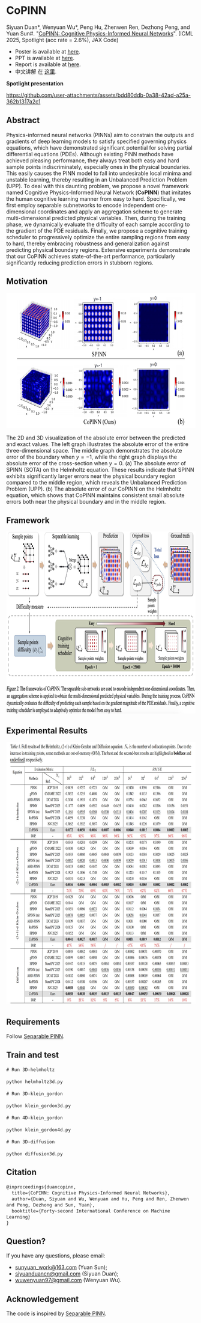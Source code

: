 # CoPINN

Siyuan Duan*, Wenyuan Wu*, Peng Hu, Zhenwen Ren, Dezhong Peng, and Yuan Sun#. "[CoPINN: Cognitive Physics-Informed Neural Networks](https://openreview.net/forum?id=4vAa0A98xI&referrer=%5BAuthor%20Console%5D(%2Fgroup%3Fid%3DICML.cc%2F2025%2FConference%2FAuthors%23your-submissions))". (ICML 2025, Spotlight (acc rate = 2.6%), JAX Code)

- Poster is available at [here](https://github.com/siyuancncd/CoPINN/blob/main/CoPINN_poster.png).
- PPT is available at [here](https://github.com/siyuancncd/CoPINN/blob/main/CoPINN.pdf).
- Report is available at [here](https://mp.weixin.qq.com/s/3E3FdngVW6KShT5iiFAGRw).
- 中文讲解 在 [这里](https://www.bilibili.com/video/BV1sQ32zWEXA/?spm_id_from=333.1387.collection.video_card.click&vd_source=6c3619d976449503d4bb811d9044ee7f&t=6408).

<!--
## 

:bangbang: **I’m actively seeking a PhD position for Fall 2026 entry.** If you believe my background aligns with your research needs, please feel free to contact me via email at siyuanduancn@gmail.com.

-->
**Spotlight presentation**
<!--
https://github.com/user-attachments/assets/18d5e918-4d31-4ddb-b421-8f075f0fcf93
-->

<!--
https://github.com/user-attachments/assets/d279f7ac-a986-4bca-a1b9-9b34e6cbefa2
-->



https://github.com/user-attachments/assets/bdd80ddb-0a38-42ad-a25a-362b1317a2c1



## Abstract
Physics-informed neural networks (PINNs) aim to constrain the outputs and gradients of deep learning models to satisfy specified governing physics equations, which have demonstrated significant potential for solving partial differential equations (PDEs). Although existing PINN methods have achieved pleasing performance, they always treat both easy and hard sample points indiscriminately, especially ones in the physical boundaries. This easily causes the PINN model to fall into undesirable local minima and unstable learning, thereby resulting in an Unbalanced Prediction Problem (UPP). To deal with this daunting problem, we propose a novel framework named Cognitive Physics-Informed Neural Network (**CoPINN**) that imitates the human cognitive learning manner from easy to hard. Specifically, we first employ separable subnetworks to encode independent one-dimensional coordinates and apply an aggregation scheme to generate multi-dimensional predicted physical variables. Then, during the training phase, we dynamically evaluate the difficulty of each sample according to the gradient of the PDE residuals. Finally, we propose a cognitive training scheduler to progressively optimize the entire sampling regions from easy to hard, thereby embracing robustness and generalization against predicting physical boundary regions. Extensive experiments demonstrate that our CoPINN achieves state-of-the-art performance, particularly significantly reducing prediction errors in stubborn regions. 

## Motivation

<p align="center">
<img src="https://github.com/siyuancncd/CoPINN/blob/main/CoPINN_motivation.png" width="660" height="360">
</p>

The 2D and 3D visualization of the absolute error between the predicted and exact values. The left graph illustrates the absolute error of the entire three-dimensional space. The middle graph demonstrates the absolute error of the boundary when $y=-1$, while the right graph displays the absolute error of the cross-section when $y=0$. (a) The absolute error of SPINN (SOTA) on the Helmholtz equation. These results indicate that SPINN exhibits significantly larger errors near the physical boundary region compared to the middle region, which reveals the Unbalanced Prediction Problem (UPP). (b) The absolute error of our CoPINN on the Helmholtz equation, which shows that CoPINN maintains consistent small absolute errors both near the physical boundary and in the middle region.

## Framework

<p align="center">
<img src="https://github.com/siyuancncd/CoPINN/blob/main/CoPINN_framework.png" width="960" height="485">
</p>

## Experimental Results

<p align="center">
<img src="https://github.com/siyuancncd/CoPINN/blob/main/CoPINN_results.png" width="800" height="700">
</p>

## Requirements

Follow [Separable PINN](https://github.com/stnamjef/SPINN).

## Train and test

```
# Run 3D-helmholtz

python helmholtz3d.py

# Run 3D-klein_gordon

python klein_gordon3d.py

# Run 4D-klein_gordon

python klein_gordon4d.py

# Run 3D-diffusion 

python diffusion3d.py

```

## Citation

```
@inproceedings{duancopinn,
  title={CoPINN: Cognitive Physics-Informed Neural Networks},
  author={Duan, Siyuan and Wu, Wenyuan and Hu, Peng and Ren, Zhenwen and Peng, Dezhong and Sun, Yuan},
  booktitle={Forty-second International Conference on Machine Learning}
}
```

## Question?

If you have any questions, please email:
* sunyuan_work@163.com (Yuan Sun);
* siyuanduancn@gmail.com (Siyuan Duan);
* wuwenyuan97@gmail.com (Wenyuan Wu).

## Acknowledgement

The code is inspired by [Separable PINN](https://github.com/stnamjef/SPINN).
